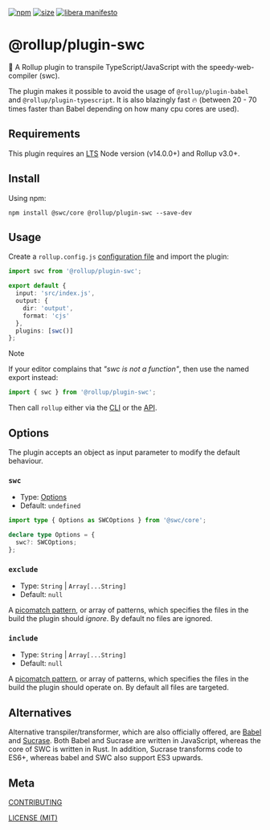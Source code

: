 [npm]: https://img.shields.io/npm/v/@rollup/plugin-swc
[npm-url]: https://www.npmjs.com/package/@rollup/plugin-swc
[size]: https://packagephobia.now.sh/badge?p=@rollup/plugin-swc
[size-url]: https://packagephobia.now.sh/result?p=@rollup/plugin-swc

[![npm][npm]][npm-url]
[![size][size]][size-url]
[![libera manifesto](https://img.shields.io/badge/libera-manifesto-lightgrey.svg)](https://liberamanifesto.com)

# @rollup/plugin-swc

🍣 A Rollup plugin to transpile TypeScript/JavaScript with the speedy-web-compiler (swc).

The plugin makes it possible to avoid the usage of `@rollup/plugin-babel` and `@rollup/plugin-typescript`.
It is also blazingly fast 🔥 (between 20 - 70 times faster than Babel depending on how many cpu cores are used).

## Requirements

This plugin requires an [LTS](https://github.com/nodejs/Release) Node version (v14.0.0+) and Rollup v3.0+.

## Install

Using npm:

```console
npm install @swc/core @rollup/plugin-swc --save-dev
```

## Usage

Create a `rollup.config.js` [configuration file](https://www.rollupjs.org/guide/en/#configuration-files) and import the plugin:

```typescript
import swc from '@rollup/plugin-swc';

export default {
  input: 'src/index.js',
  output: {
    dir: 'output',
    format: 'cjs'
  },
  plugins: [swc()]
};
```

> [!NOTE]
> If your editor complains that _"swc is not a function"_, then use the named export instead:
>
> ```typescript
> import { swc } from '@rollup/plugin-swc';
> ```

Then call `rollup` either via the [CLI](https://www.rollupjs.org/guide/en/#command-line-reference) or the [API](https://www.rollupjs.org/guide/en/#javascript-api).

## Options

The plugin accepts an object as input parameter to modify the default behaviour.

### `swc`

- Type: [Options](https://swc.rs/docs/configuration/swcrc)
- Default: `undefined`

```typescript
import type { Options as SWCOptions } from '@swc/core';

declare type Options = {
  swc?: SWCOptions;
};
```

### `exclude`

- Type: `String` | `Array[...String]`
- Default: `null`

A [picomatch pattern](https://github.com/micromatch/picomatch),
or array of patterns, which specifies the files in the build the plugin should _ignore_. By default no files are ignored.

### `include`

- Type: `String` | `Array[...String]`
- Default: `null`

A [picomatch pattern](https://github.com/micromatch/picomatch),
or array of patterns, which specifies the files in the build the plugin should operate on. By default all files are targeted.

## Alternatives

Alternative transpiler/transformer, which are also officially offered, are [Babel](https://www.npmjs.com/package/@rollup/plugin-babel) and [Sucrase](https://www.npmjs.com/package/@rollup/plugin-sucrase).
Both Babel and Sucrase are written in JavaScript, whereas the core of SWC is written in Rust. In addition, Sucrase transforms code to ES6+, whereas babel and SWC also support ES3 upwards.

## Meta

[CONTRIBUTING](/.github/CONTRIBUTING.md)

[LICENSE (MIT)](/LICENSE)
